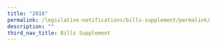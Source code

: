 ```yaml
---
title: "2016"
permalink: /legislative-notifications/bills-supplement/permalink/
description: ""
third_nav_title: Bills Supplement
---
```

